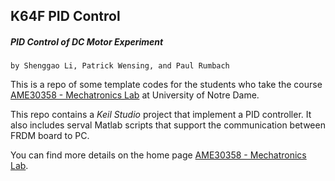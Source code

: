 ## K64F PID Control
##### PID Control of DC Motor Experiment
`by Shenggao Li, Patrick Wensing, and Paul Rumbach`

This is a repo of some template codes for the students who take the course [AME30358 - Mechatronics Lab](https://www3.nd.edu/~prumbach/ame30358/) at University of Notre Dame.

This repo contains a _Keil Studio_ project that implement a PID controller. It also includes serval Matlab scripts that support the communication between FRDM board to PC.

You can find more details on the home page [AME30358 - Mechatronics Lab](https://www3.nd.edu/~prumbach/ame30358/).

